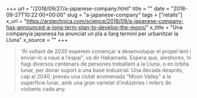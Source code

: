 +++
url = "/2018/09/27/a-japanese-company.html"
title = ""
date = "2018-09-27T10:22:00+00:00"
slug = "a-japanese-company"
tags = ["retalls"]
x_url = "https://arstechnica.com/science/2018/09/a-japanese-company-has-announced-a-long-term-plan-to-develop-the-moon/"
x_title = "Una companyia japonesa ha anunciat un pla a llarg termini per urbanitzar la Lluna"
x_source = ""
+++


> “Al voltant de 2030 esperem començar a desenvolupar el propel·lent i enviar-lo a naus a l’espai”, va dir Hakamada. Espera que, aleshores, hi hagi diversos centenars de persones treballant a la Lluna, o en òrbita lunar, per donar suport a una base industrial. Una dècada després, cap al 2040, preveu una ciutat anomenada “Moon Valley” a la superfície lunar, amb una gran varietat d’indústries i milers de visitants cada any.
